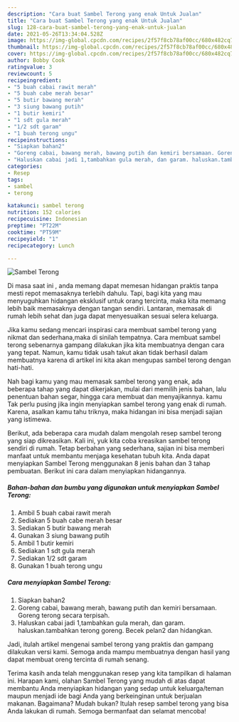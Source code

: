 ```yaml
---
description: "Cara buat Sambel Terong yang enak Untuk Jualan"
title: "Cara buat Sambel Terong yang enak Untuk Jualan"
slug: 128-cara-buat-sambel-terong-yang-enak-untuk-jualan
date: 2021-05-26T13:34:04.528Z
image: https://img-global.cpcdn.com/recipes/2f57f8cb78af00cc/680x482cq70/sambel-terong-foto-resep-utama.jpg
thumbnail: https://img-global.cpcdn.com/recipes/2f57f8cb78af00cc/680x482cq70/sambel-terong-foto-resep-utama.jpg
cover: https://img-global.cpcdn.com/recipes/2f57f8cb78af00cc/680x482cq70/sambel-terong-foto-resep-utama.jpg
author: Bobby Cook
ratingvalue: 3
reviewcount: 5
recipeingredient:
- "5 buah cabai rawit merah"
- "5 buah cabe merah besar"
- "5 butir bawang merah"
- "3 siung bawang putih"
- "1 butir kemiri"
- "1 sdt gula merah"
- "1/2 sdt garam"
- "1 buah terong ungu"
recipeinstructions:
- "Siapkan bahan2"
- "Goreng cabai, bawang merah, bawang putih dan kemiri bersamaan. Goreng terong secara terpisah."
- "Haluskan cabai jadi 1,tambahkan gula merah, dan garam. haluskan.tambahkan terong goreng. Becek pelan2 dan hidangkan."
categories:
- Resep
tags:
- sambel
- terong

katakunci: sambel terong 
nutrition: 152 calories
recipecuisine: Indonesian
preptime: "PT22M"
cooktime: "PT59M"
recipeyield: "1"
recipecategory: Lunch

---
```



![Sambel Terong](https://img-global.cpcdn.com/recipes/2f57f8cb78af00cc/680x482cq70/sambel-terong-foto-resep-utama.jpg)

Di masa  saat ini , anda memang dapat memesan hidangan praktis tanpa mesti repot memasaknya terlebih dahulu. Tapi, bagi kita yang mau menyuguhkan hidangan eksklusif untuk orang tercinta, maka kita memang lebih baik memasaknya dengan tangan sendiri. Lantaran, memasak di rumah lebih sehat dan juga dapat menyesuaikan sesuai selera keluarga.

Jika kamu sedang mencari inspirasi cara membuat sambel terong yang nikmat dan sederhana,maka di sinilah tempatnya. Cara membuat sambel terong  sebenarnya gampang dilakukan jika kita membuatnya dengan cara yang tepat. Namun, kamu tidak usah takut akan tidak berhasil dalam membuatnya 
karena di artikel ini kita akan mengupas sambel terong dengan hati-hati.  



Nah bagi kamu yang mau memasak sambel terong yang enak, ada beberapa tahap yang dapat dikerjakan, mulai dari memilih jenis bahan, lalu penentuan bahan segar, hingga cara membuat dan menyajikannya. kamu Tak perlu pusing jika ingin menyiapkan sambel terong yang enak di rumah. Karena, asalkan kamu  tahu triknya, maka hidangan ini bisa menjadi sajian yang istimewa.

Berikut, ada beberapa cara mudah dalam mengolah resep sambel terong yang siap dikreasikan. Kali ini, yuk kita coba kreasikan sambel terong sendiri di rumah. Tetap berbahan yang sederhana, sajian ini bisa memberi manfaat untuk membantu menjaga kesehatan tubuh kita. Anda dapat menyiapkan Sambel Terong menggunakan 8 jenis bahan dan 3 tahap pembuatan. Berikut ini cara dalam menyiapkan hidangannya.

<!--inarticleads1-->

##### Bahan-bahan dan bumbu yang digunakan untuk menyiapkan Sambel Terong:

1. Ambil 5 buah cabai rawit merah
1. Sediakan 5 buah cabe merah besar
1. Sediakan 5 butir bawang merah
1. Gunakan 3 siung bawang putih
1. Ambil 1 butir kemiri
1. Sediakan 1 sdt gula merah
1. Sediakan 1/2 sdt garam
1. Gunakan 1 buah terong ungu




<!--inarticleads2-->

##### Cara menyiapkan Sambel Terong:

1. Siapkan bahan2
1. Goreng cabai, bawang merah, bawang putih dan kemiri bersamaan. Goreng terong secara terpisah.
1. Haluskan cabai jadi 1,tambahkan gula merah, dan garam. haluskan.tambahkan terong goreng. Becek pelan2 dan hidangkan.




Jadi, itulah artikel mengenai  sambel terong  yang praktis dan gampang dilakukan versi kami. Semoga anda mampu membuatnya dengan hasil yang dapat membuat oreng tercinta di rumah senang. 

Terima kasih anda telah menggunakan resep yang kita tampilkan di halaman ini. Harapan kami, olahan  Sambel Terong yang mudah di atas dapat membantu Anda menyiapkan hidangan yang sedap untuk keluarga/teman maupun menjadi ide bagi Anda yang berkeinginan untuk berjualan makanan. Bagaimana? Mudah bukan? Itulah resep sambel terong yang bisa Anda lakukan di rumah. Semoga bermanfaat dan selamat mencoba!

